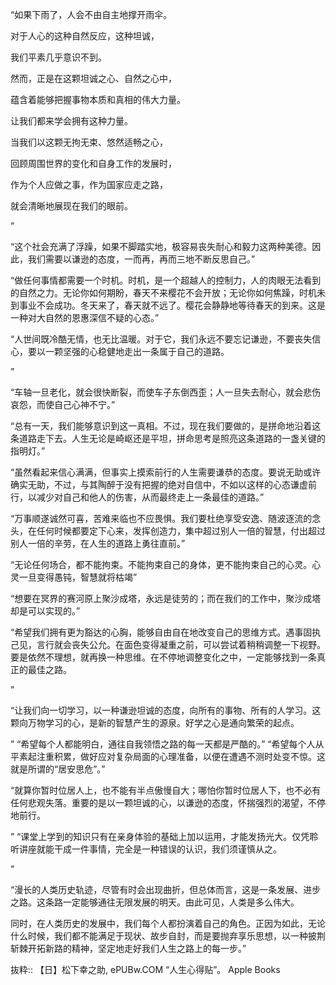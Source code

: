 “如果下雨了，人会不由自主地撑开雨伞。

对于人心的这种自然反应，这种坦诚，

我们平素几乎意识不到。

然而，正是在这颗坦诚之心、自然之心中，

蕴含着能够把握事物本质和真相的伟大力量。

让我们都来学会拥有这种力量。

当我们以这颗无拘无束、悠然适畅之心，

回顾周围世界的变化和自身工作的发展时，

作为个人应做之事，作为国家应走之路，

就会清晰地展现在我们的眼前。

”

“这个社会充满了浮躁，如果不脚踏实地，极容易丧失耐心和毅力这两种美德。因此，我们需要以谦逊的态度，一而再，再而三地不断反思自己。”

“做任何事情都需要一个时机。时机，是一个超越人的控制力，人的肉眼无法看到的自然之力。无论你如何期盼，春天不来樱花不会开放；无论你如何焦躁，时机未到事业不会成功。冬天来了，春天就不远了。樱花会静静地等待春天的到来。这是一种对大自然的恩惠深信不疑的心态。”

“人世间既冷酷无情，也无比温暖。对于它，我们永远不要忘记谦逊，不要丧失信心，要以一颗坚强的心稳健地走出一条属于自己的道路。

”

“车轴一旦老化，就会很快断裂，而使车子东倒西歪；人一旦失去耐心，就会悲伤哀怨，而使自己心神不宁。”

“总有一天，我们能够意识到这一真相。不过，现在我们要做的，是拼命地沿着这条道路走下去。人生无论是崎岖还是平坦，拼命思考是照亮这条道路的一盏关键的指明灯。”

“虽然看起来信心满满，但事实上摸索前行的人生需要谦恭的态度。要说无助或许确实无助，不过，与其陶醉于没有把握的绝对自信中，不如以这样的心态谦虚前行，以减少对自己和他人的伤害，从而最终走上一条最佳的道路。”

“万事顺遂诚然可喜，苦难来临也不应畏惧。我们要杜绝享受安逸、随波逐流的念头，在任何时候都要定下心来，发挥创造力，集中超过别人一倍的智慧，付出超过别人一倍的辛劳，在人生的道路上勇往直前。”

“无论任何场合，都不能拘束。不能拘束自己的身体，更不能拘束自己的心灵。心灵一旦变得愚钝，智慧就将枯竭”

“想要在冥界的赛河原上聚沙成塔，永远是徒劳的；而在我们的工作中，聚沙成塔却是可以实现的。”

“希望我们拥有更为豁达的心胸，能够自由自在地改变自己的思维方式。遇事固执己见，言行就会丧失公允。在面色变得凝重之前，可以尝试着稍稍调整一下视野。要是依然不理想，就再换一种思维。在不停地调整变化之中，一定能够找到一条真正的最佳之路。

”

“让我们向一切学习，以一种谦逊坦诚的态度，向所有的事物、所有的人学习。这颗向万物学习的心，是新的智慧产生的源泉。好学之心是通向繁荣的起点。

”
“希望每个人都能明白，通往自我领悟之路的每一天都是严酷的。”
“希望每个人从平素起注重积累，做好应对复杂局面的心理准备，以便在遭遇不测时处变不惊。这就是所谓的“居安思危”。”

“就算你暂时位居人上，也不能有半点傲慢自大；哪怕你暂时位居人下，也不必有任何悲观失落。重要的是以一颗坦诚的心，以谦逊的态度，怀揣强烈的渴望，不停地前行。

”
“课堂上学到的知识只有在亲身体验的基础上加以运用，才能发扬光大。仅凭聆听讲座就能干成一件事情，完全是一种错误的认识，我们须谨慎从之。

”

“漫长的人类历史轨迹，尽管有时会出现曲折，但总体而言，这是一条发展、进步之路。这条路一定能够通往无限发展的明天。由此可见，人类是多么伟大。

同时，在人类历史的发展中，我们每个人都扮演着自己的角色。正因为如此，无论什么时候，我们都不能满足于现状、故步自封，而是要抛弃享乐思想，以一种披荆斩棘开拓新路的精神，坚定地走好我们人生之路上的每一步。”

抜粋:: 【日】松下幸之助, ePUBw.COM  “人生心得贴”。 Apple Books  
